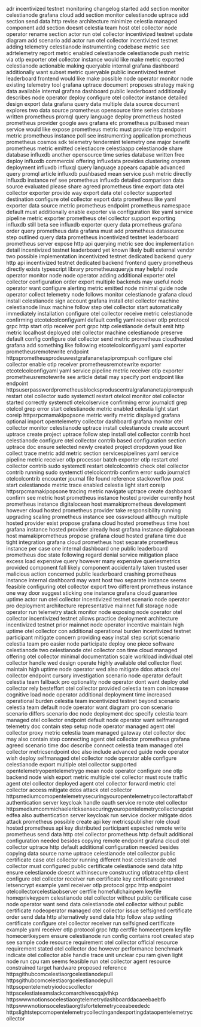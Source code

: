 adr incentivized testnet monitoring changelog started add section monitor celestianode grafana cloud add section monitor celestianode uptrace add section send data http revise architecture minimize celestia managed component add section doesnt celestia team host otel collector node operator rename section actor run otel collector incentivized testnet update diagram add scenario add actor run otel collector incentivized testnet adding telemetry celestianode instrumenting codebase metric see adrtelemetry report metric enabled celestianode celestianode push metric via otlp exporter otel collector instance would like make metric exported celestianode actionable making queryable internal grafana dashboard additionally want subset metric queryable public incentivized testnet leaderboard frontend would like make possible node operator monitor node existing telemetry tool grafana uptrace document proposes strategy making data available internal grafana dashboard public leaderboard additionally describes node operator deploy configure otel collector instance detailed design export data grafana query data multiple data source document explores two data source prometheus opensource time series database written prometheus promql query language deploy prometheus hosted prometheus provider google aws grafana etc prometheus pullbased mean service would like expose prometheus metric must provide http endpoint metric prometheus instance poll see instrumenting application prometheus prometheus cosmos sdk telemetry tendermint telemetry one major benefit prometheus metric emitted celestiacore celestiaapp celestianode share database influxdb another opensource time series database written free deploy influxdb commercial offering influxdata provides clustering onprem deployment influxdb influxql query language appears capable advanced query promql article influxdb pushbased mean service push metric directly influxdb instance ref see prometheus influxdb detailed comparison data source evaluated please share agreed prometheus time export data otel collector exporter provide way export data otel collector supported destination configure otel collector export data prometheus like yaml exporter data source metric prometheus endpoint prometheus namespace default must additionally enable exporter via configuration like yaml service pipeline metric exporter prometheus otel collector support exporting influxdb still beta see influxdb exporter query data prometheus grafana order query prometheus data grafana must add prometheus datasource step outlined query data prometheus incentivized testnet leaderboard prometheus server expose http api querying metric see doc implementation detail incentivized testnet leaderboard yet known likely built external vendor two possible implementation incentivized testnet dedicated backend query http api incentivized testnet dedicated backend frontend query prometheus directly exists typescript library prometheusqueryjs may helpful node operator monitor node node operator adding additional exporter otel collector configuration order export multiple backends may useful node operator want configure alerting metric emitted node minimal guide node operator collect telemetry node follows monitor celestianode grafana cloud install celestianode sign account grafana install otel collector machine celestianode linux machine follow step otel collector start automatically immediately installation configure otel collector receive metric celestianode confirming etcotelcolconfigyaml default config yaml receiver otlp protocol grpc http start otlp receiver port grpc http celestianode default emit http metric localhost deployed otel collector machine celestianode preserve default config configure otel collector send metric prometheus cloudhosted grafana add something like following etcotelcolconfigyaml yaml exporter prometheusremotewrite endpoint httpsprometheusprodeuwestgrafananetapiprompush configure otel collector enable otlp receiver prometheusremotewrite exporter etcotelcolconfigyaml yaml service pipeline metric receiver otlp exporter prometheusremotewrite see article detail may specify port endpoint like endpoint httpsuserpasswordprometheusblocksproduscentralgrafananetapiprompush restart otel collector sudo systemctl restart otelcol monitor otel collector started correctly systemctl otelcolservice confirming error journalctl grep otelcol grep error start celestianode metric enabled celestia light start coreip httpsrpcmamakipopsone metric verify metric displayed grafana optional import opentelemetry collector dashboard grafana monitor otel collector monitor celestianode uptrace install celestianode create account uptrace create project uptrace follow step install otel collector contrib host celestianode configure otel collector contrib based configuration section uptrace doc ensure selected newly created project dropdown youd like collect trace metric add metric section servicespipelines yaml service pipeline metric receiver otlp processor batch exporter otlp restart otel collector contrib sudo systemctl restart otelcolcontrib check otel collector contrib running sudo systemctl otelcolcontrib confirm error sudo journalctl otelcolcontrib encounter journal file found reference stackoverflow post start celestianode metric trace enabled celestia light start coreip httpsrpcmamakipopsone tracing metric navigate uptrace create dashboard confirm see metric host prometheus instance hosted provider currently host prometheus instance digitalocean host mamakiprometheus development however cloud hosted prometheus provider take responsibility running upgrading scaling prometheus instance see ossvscloud although multiple hosted provider exist propose grafana cloud hosted prometheus time host grafana instance hosted provider already host grafana instance digitalocean host mamakiprometheus propose grafana cloud hosted grafana time due tight integration grafana cloud prometheus host separate prometheus instance per case one internal dashboard one public leaderboard prometheus doc state following regard denial service mitigation place excess load expensive query however many expensive queriesmetrics provided component fall likely component accidentally taken trusted user malicious action concerned public leaderboard crashing prometheus instance internal dashboard may want host two separate instance seems feasible configuring otel collector export two different prometheus instance one way door suggest sticking one instance grafana cloud guarantee uptime actor run otel collector incentivized testnet scenario node operator pro deployment architecture representative mainnet full storage node operator run telemetry stack monitor node exposing node operator otel collector incentivized testnet allows practice deployment architecture incentivized testnet prior mainnet node operator incentive maintain high uptime otel collector con additional operational burden incentivized testnet participant mitigate concern providing easy install step script scenario celestia team pro easier node participate deploy one piece software celestianode two celestianode otel collector con time cloud managed offering otel collector minimal documentation scale workload individual otel collector handle wed design operate highly available otel collector fleet maintain high uptime node operator wed also mitigate ddos attack otel collector endpoint cursory investigation scenario node operator default celestia team fallback pro optionality node operator dont want deploy otel collector rely besteffort otel collector provided celestia team con increase cognitive load node operator additional deployment time increased operational burden celestia team incentivized testnet beyond scenario celestia team default node operator want diagram pro con scenario scenario differs scenario doc node deployment doc specify celestia team managed otel collector endpoint default node operator want selfmanaged telemetry doc contain step setup node operator managed agent otel collector proxy metric celestia team managed gateway otel collector doc may also contain step connecting agent otel collector prometheus grafana agreed scenario time doc describe connect celestia team managed otel collector metricsendpoint doc also include advanced guide node operator wish deploy selfmanaged otel collector node operator able configure celestianode export multiple otel collector supported opentelemetryopentelemetrygo mean node operator configure one otlp backend node wish export metric multiple otel collector must route traffic agent otel collector deployed agent otel collector forward metric otel collector access mitigate ddos attack otel collector httpsmediumcomopentelemetrysecuringyouropentelemetrycollectoraffabdf authentication server keycloak handle oauth service remote otel collector httpsmediumcommichaelericksensecuringyouropentelemetrycollectorupdatedfea also authentication server keycloak run service docker mitigate ddos attack prometheus possible create api key metricspublisher role cloud hosted prometheus api key distributed participant expected remote write prometheus send data http otel collector prometheus http default additional configuration needed besides copying remote endpoint grafana cloud otel collector uptrace http default additional configuration needed besides copying data source name uptrace celestianode otel collector public certificate case otel collector running different host celestianode otel collector must configured public certificate celestianode send data http ensure celestianode doesnt withinsecure constructing otlptracehttp client configure otel collector receiver run certificate key certificate generated letsencrypt example yaml receiver otlp protocol grpc http endpoint otelcollectorcelestiaobserver certfile homefullchainpem keyfile homeprivkeypem celestianode otel collector without public certificate case node operator want send data celestianode otel collector without public certificate nodeoperator managed otel collector issue selfsigned certificate order send data http alternatively send data http follow step setting certificate configure otel collector receiver run selfsigned certificate example yaml receiver otlp protocol grpc http certfile homecertpem keyfile homecertkeypem ensure celestianode run config contains root created step see sample code resource requirement otel collector official resource requirement stated otel collector doc however performance benchmark indicate otel collector able handle trace unit unclear cpu ram given light node run cpu ram seems feasible run otel collector agent resource constrained target hardware proposed reference httpsgithubcomcelestiaorgcelestianodepull httpsgithubcomcelestiaorgcelestianodepull httpsopentelemetryiodocscollector httpscelestiateamslackcomarchivescqajvlhkp httpswwwnotionsocelestiaorgtelemetrydashboarddacaeebaebfb httpswwwnotionsocelestiaorgtlsfortelemetryceeabeededc httpslightstepcomopentelemetrycollectingandexportingdataopentelemetrycollector